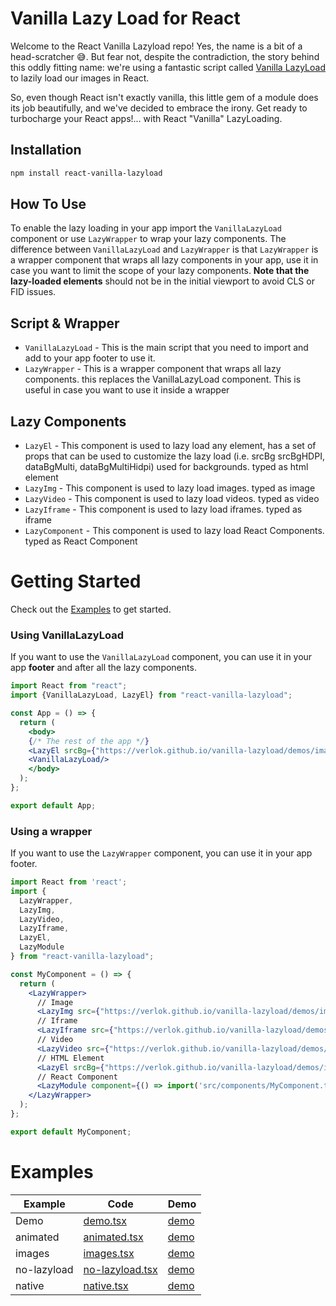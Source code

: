 # Vanilla Lazy Load for React

Welcome to the React Vanilla Lazyload repo!
Yes, the name is a bit of a head-scratcher 😅.
But fear not, despite the contradiction, the story behind this oddly fitting name: we're using a fantastic script called [Vanilla LazyLoad](https://github.com/verlok/vanilla-lazyload) to lazily load our images in React.

So, even though React isn't exactly vanilla, this little gem of a module does its job beautifully, and we've decided to embrace the irony.
Get ready to turbocharge your React apps!... with React "Vanilla" LazyLoading.

## Installation

```bash
npm install react-vanilla-lazyload
```

## How To Use

To enable the lazy loading in your app import the `VanillaLazyLoad` component or use `LazyWrapper` to wrap your lazy components.
The difference between `VanillaLazyLoad` and `LazyWrapper` is that `LazyWrapper` is a wrapper component that wraps all lazy components in your app, use it in case you want to limit the scope of your lazy components.
**Note that the lazy-loaded elements** should not be in the initial viewport to avoid CLS or FID issues.

## Script & Wrapper

- `VanillaLazyLoad` - This is the main script that you need to import and add to your app footer to use it.
- `LazyWrapper` - This is a wrapper component that wraps all lazy components. this replaces the VanillaLazyLoad component. This is useful in case you want to use it inside a wrapper

## Lazy Components

- `LazyEl` - This component is used to lazy load any element, has a set of props that can be used to customize the lazy load (i.e. srcBg srcBgHDPI, dataBgMulti, dataBgMultiHidpi) used for backgrounds. typed as html element
- `LazyImg` - This component is used to lazy load images. typed as image
- `LazyVideo` - This component is used to lazy load videos. typed as video
- `LazyIframe` - This component is used to lazy load iframes. typed as iframe
- `LazyComponent` - This component is used to lazy load React Components. typed as React Component

# Getting Started

Check out the [Examples](https://erikyo.github.io/react-vanilla-lazyload) to get started.

### Using VanillaLazyLoad

If you want to use the `VanillaLazyLoad` component, you can use it in your app **footer** and after all the lazy components.

```jsx
import React from "react";
import {VanillaLazyLoad, LazyEl} from "react-vanilla-lazyload";

const App = () => {
  return (
    <body>
    {/* The rest of the app */}
    <LazyEl srcBg={"https://verlok.github.io/vanilla-lazyload/demos/images/440x560-01.webp"}/>
    <VanillaLazyLoad/>
    </body>
  );
};

export default App;
```

### Using a wrapper

If you want to use the `LazyWrapper` component, you can use it in your app footer.

```jsx
import React from 'react';
import {
  LazyWrapper,
  LazyImg,
  LazyVideo,
  LazyIframe,
  LazyEl,
  LazyModule
} from "react-vanilla-lazyload";

const MyComponent = () => {
  return (
    <LazyWrapper>
      // Image
      <LazyImg src={"https://verlok.github.io/vanilla-lazyload/demos/images/440x560-01.webp"} width={440} height={560}/>
      // Iframe
      <LazyIframe src={"https://verlok.github.io/vanilla-lazyload/demos/iframes/i01.html"}/>
      // Video
      <LazyVideo src={"https://verlok.github.io/vanilla-lazyload/demos/videos/1920x1080-01.mp4"} poster={"https://verlok.github.io/vanilla-lazyload/demos/images/440x560-01.webp"}/>
      // HTML Element
      <LazyEl srcBg={"https://verlok.github.io/vanilla-lazyload/demos/images/440x560-01.webp"}/>
      // React Component
      <LazyModule component={() => import('src/components/MyComponent.tsx')} loader={<Loading/>}/>
    </LazyWrapper>
  );
};

export default MyComponent;
```
# Examples

| Example     | Code                                                                                                              | Demo                                                                 |
|-------------|-------------------------------------------------------------------------------------------------------------------|----------------------------------------------------------------------|
| Demo        | [demo.tsx](https://github.com/erikyo/react-vanilla-lazyload/blob/master/example/src/demos/demo.tsx)               | [demo](https://erikyo.github.io/react-vanilla-lazyload/)             |
| animated    | [animated.tsx](https://github.com/erikyo/react-vanilla-lazyload/blob/master/example/src/demos/animated.tsx)       | [demo](https://erikyo.github.io/react-vanilla-lazyload/#animated)    |
| images      | [images.tsx](https://github.com/erikyo/react-vanilla-lazyload/blob/master/example/src/demos/images.tsx)           | [demo](https://erikyo.github.io/react-vanilla-lazyload/#images)      |
| no-lazyload | [no-lazyload.tsx](https://github.com/erikyo/react-vanilla-lazyload/blob/master/example/src/demos/no-lazyload.tsx) | [demo](https://erikyo.github.io/react-vanilla-lazyload/#no-lazyload) |
| native      | [native.tsx](https://github.com/erikyo/react-vanilla-lazyload/blob/master/example/src/demos/native.tsx)           | [demo](https://erikyo.github.io/react-vanilla-lazyload/#native)      |
